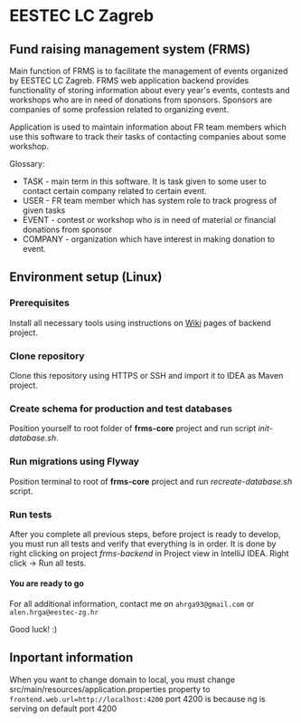 # EESTEC LC Zagreb
## Fund raising management system (FRMS)

Main function of FRMS is to facilitate the management of events organized by EESTEC LC Zagreb. FRMS web application backend provides functionality of storing information about every year's events, contests and workshops who are in need of donations from sponsors. Sponsors are companies of some profession related to organizing event.

Application is used to maintain information about FR team members which use this software to track their tasks of contacting companies about some workshop.

Glossary:

* TASK - main term in this software. It is task given to some user to contact certain company related to certain event.
* USER - FR team member which has system role to track progress of given tasks
* EVENT - contest or workshop who is in need of material or financial donations from sponsor
* COMPANY - organization which have interest in making donation to event.

## Environment setup (Linux)

### Prerequisites
Install all necessary tools using instructions on [Wiki](https://github.com/KaidanAlenko/frms-backend/wiki/Upute-za-instalaciju-potrebnih-alata) pages of backend project.

### Clone repository
Clone this repository using HTTPS or SSH and import it to IDEA as Maven project.

### Create schema for production and test databases
Position yourself to root folder of **frms-core** project and run script *init-database.sh*.

### Run migrations using Flyway

Position terminal to root of **frms-core** project and run *recreate-database.sh* script.

### Run tests
After you complete all previous steps, before project is ready to develop, you must run all tests and verify that everything is in order. It is done by right clicking on project *frms-backend* in Project view in IntelliJ IDEA. Right click -> Run all tests.

#### You are ready to go
For all additional information, contact me on `ahrga93@gmail.com` or `alen.hrga@eestec-zg.hr`

Good luck! :)


## Inportant information

When you want to change domain to local, you must change  src/main/resources/application.properties property to `frontend.web.url=http://localhost:4200` port 4200 is because ng is serving on default port 4200
